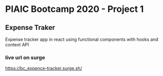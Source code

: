 # PIAIC Bootcamp 2020 - Project 1

## Expense Traker

Expense tracker app in react using functional components with hooks and context API

### live url on surge

https://bc_expence-tracker.surge.sh/
